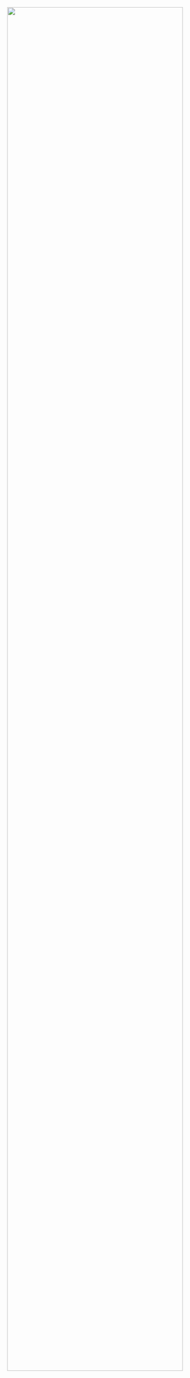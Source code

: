 <div align="center">
	<img width="90%" src="https://lh3.googleusercontent.com/pw/ABLVV85UCn1wn0RVyY49knYCiu95eeplYHUXXR9o_6Wyr7ttI2xYcCxYcnDDTkYnycpUJ3YoKMb9DNFFZjzm4M8TD0sGG5DORWMsmlPbjDwsRMWfaey935o8K-3g8xSu3RjxVXpWVu8FkWLsX1lwIksa-BPU=s1080-p" />
</div>

